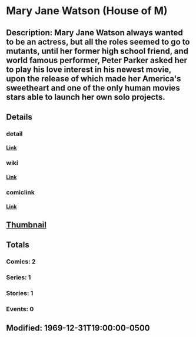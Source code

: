 # Mary Jane Watson (House of M)
## Description: Mary Jane Watson always wanted to be an actress, but all the roles seemed to go to mutants, until her former high school friend, and world famous performer, Peter Parker asked her to play his love interest in his newest movie, upon the release of which made her America's sweetheart and one of the only human movies stars able to launch her own solo projects.
## Details
### detail
#### [Link](http://marvel.com/characters/2727/mary_jane_watson?utm_campaign=apiRef&utm_source=225578a89fc76f3d20fbffda5d17a88d)
### wiki
#### [Link](http://marvel.com/universe/Watson,_Mary_Jane_(House_of_M)?utm_campaign=apiRef&utm_source=225578a89fc76f3d20fbffda5d17a88d)
### comiclink
#### [Link](http://marvel.com/comics/characters/1010993/mary_jane_watson_house_of_m?utm_campaign=apiRef&utm_source=225578a89fc76f3d20fbffda5d17a88d)
## [Thumbnail](http://i.annihil.us/u/prod/marvel/i/mg/f/60/4c003291616a1.jpg)
## Totals
### Comics: 2
### Series: 1
### Stories: 1
### Events: 0
## Modified: 1969-12-31T19:00:00-0500